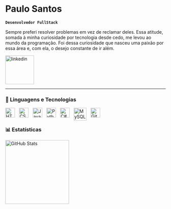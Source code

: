 # Paulo Santos

**`Desenvolvedor FullStack`**

Sempre preferi resolver problemas em vez de reclamar deles. Essa atitude, somada à minha curiosidade por tecnologia desde cedo, me levou ao mundo da programação. Foi dessa curiosidade que nasceu uma paixão por essa área e, com ela, o desejo constante de ir além.

<p align="left">
    <a href="https://www.linkedin.com/in/paulo-santos-012383289/">
        <img 
            alt="linkedin" 
            title="Conheça meu perfil" 
            src="https://custom-icon-badges.demolab.com/badge/-linkedin-blue?style=for-the-badge&logoColor=white&logo=repo"
            width="90"
        />
    </a>
</p>

---

### 🤖 Linguagens e Tecnologias

<img 
    align="left" 
    alt="HTML"
    title="HTML" 
    width="30px" 
    style="padding-right: 10px;" 
    src="https://cdn.jsdelivr.net/gh/devicons/devicon@latest/icons/html5/html5-original.svg" 
/>
<img 
    align="left" 
    alt="CSS" 
    title="CSS"
    width="30px" 
    style="padding-right: 10px;" 
    src="https://cdn.jsdelivr.net/gh/devicons/devicon@latest/icons/css3/css3-original.svg" 
/>
<img 
    align="left" 
    alt="JavaScript" 
    title="JavaScript"
    width="30px" 
    style="padding-right: 10px;" 
    src="https://cdn.jsdelivr.net/gh/devicons/devicon@latest/icons/javascript/javascript-original.svg" 
/>

<img 
    align="left" 
    alt="Python" 
    title="Python"
    width="30px" 
    style="padding-right: 10px;" 
    src="https://cdn.jsdelivr.net/gh/devicons/devicon@latest/icons/python/python-original.svg" 
/>
<img 
    align="left" 
    alt="C#" 
    title="C#"
    width="30px" 
    style="padding-right: 10px;" 
    src="https://img.icons8.com/?size=100&id=55251&format=png&color=000000" 
/>
<img 
    align="left" 
    alt="MySQL" 
    title="MySQL"
    width="40px" 
    style="padding-right: 10px;" 
    src="https://img.icons8.com/?size=100&id=QeIg9siFKGgp&format=png&color=000000" 
/>
<img 
    align="left" 
    alt="Git" 
    title="Git"
    width="30px" 
    style="padding-right: 10px;" 
    src="https://cdn.jsdelivr.net/gh/devicons/devicon@latest/icons/git/git-original.svg" 
/>



<br/>
<br/>

### 📊 Estatísticas

<img 
      align="left" 
      alt="GitHub Stats" 
      height="200" 
      src="https://github-readme-stats.vercel.app/api/top-langs/?username=PauloSantos2323&theme=tokyonight&layout=compact&custom_title=Tecnologias&langs_count=9" 
  />

</p>


